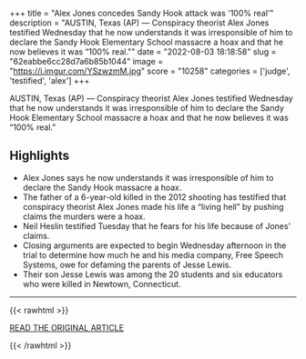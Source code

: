 +++
title = "Alex Jones concedes Sandy Hook attack was '100% real'"
description = "AUSTIN, Texas (AP) — Conspiracy theorist Alex Jones  testified Wednesday that he now understands it was irresponsible of him to declare the Sandy Hook Elementary School massacre a hoax and that he now believes it was “100% real.\""
date = "2022-08-03 18:18:58"
slug = "62eabbe6cc28d7a6b85b1044"
image = "https://i.imgur.com/YSzwzmM.jpg"
score = "10258"
categories = ['judge', 'testified', 'alex']
+++

AUSTIN, Texas (AP) — Conspiracy theorist Alex Jones  testified Wednesday that he now understands it was irresponsible of him to declare the Sandy Hook Elementary School massacre a hoax and that he now believes it was “100% real.\"

## Highlights

- Alex Jones says he now understands it was irresponsible of him to declare the Sandy Hook massacre a hoax.
- The father of a 6-year-old killed in the 2012 shooting has testified that conspiracy theorist Alex Jones made his life a “living hell” by pushing claims the murders were a hoax.
- Neil Heslin testified Tuesday that he fears for his life because of Jones' claims.
- Closing arguments are expected to begin Wednesday afternoon in the trial to determine how much he and his media company, Free Speech Systems, owe for defaming the parents of Jesse Lewis.
- Their son Jesse Lewis was among the 20 students and six educators who were killed in Newtown, Connecticut.

---

{{< rawhtml >}}
  <p class="article-category">
    <a target="_blank" href="https://apnews.com/article/health-us-news-shootings-texas-lawsuits-d029d6736d2ce6755c9e89e7cf9f27af">READ THE ORIGINAL ARTICLE</a>
  </p>
{{< /rawhtml >}}
